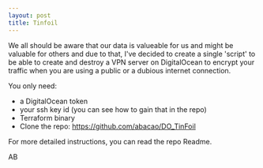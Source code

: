 ```yaml
---
layout: post
title: Tinfoil
---
```


We all should be aware that our data is valueable for us and might be valuable for others and due to that, I've decided to create a single 'script' to be able to create and destroy a VPN server on DigitalOcean to encrypt your traffic when you are using a public or a dubious internet connection.


You only need:
- a DigitalOcean token
- your ssh key id (you can see how to gain that in the repo)
- Terraform binary
- Clone the repo: https://github.com/abacao/DO_TinFoil

For more detailed instructions, you can read the repo Readme.

AB

